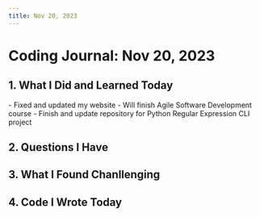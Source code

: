 ```yaml
---
title: Nov 20, 2023
---
```

# Coding Journal: Nov 20, 2023

## 1. What I Did and Learned Today
\- Fixed and updated my website
\- Will finish Agile Software Development course
\- Finish and update repository for Python Regular Expression CLI project


## 2. Questions I Have



## 3. What I Found Chanllenging



## 4. Code I Wrote Today